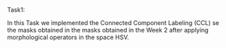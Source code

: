 Task1:

In this Task we implemented the Connected Component Labeling (CCL) se the masks obtained in the masks obtained in the Week 2 after applying morphological operators in the space HSV.
